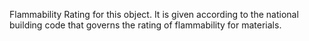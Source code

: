 Flammability Rating for this object.
It is given according to the national building code that governs the rating of flammability for materials.
